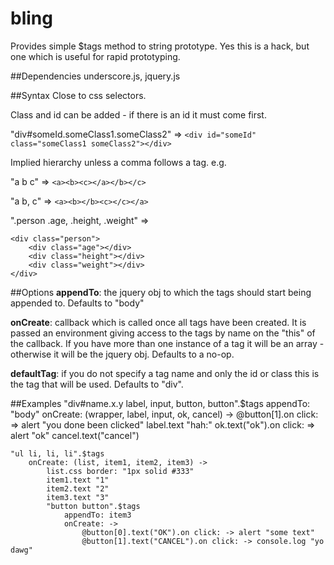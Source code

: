 bling
=====
Provides simple $tags method to string prototype. Yes this is a hack, but one which is useful for rapid prototyping. 

##Dependencies
underscore.js, jquery.js

##Syntax
Close to css selectors. 

Class and id can be added - if there is an id it must come first. 

"div#someId.someClass1.someClass2" => ```<div id="someId" class="someClass1 someClass2"></div>```

Implied hierarchy unless a comma follows a tag. e.g. 

"a b c" => ```<a><b><c></a></b></c>```

"a b, c" => ```<a><b></b><c></c></a>```

".person .age, .height, .weight" => 

	<div class="person">
		<div class="age"></div>
		<div class="height"></div>
		<div class="weight"></div>
	</div>
	
##Options
**appendTo**: the jquery obj to which the tags should start being appended to. Defaults to "body"

**onCreate**: callback which is called once all tags have been created. It is passed an environment giving access to the tags by name on the "this" of the callback. If you have more than one instance of a tag it will be an array - otherwise it will be the jquery obj. Defaults to a no-op.

**defaultTag**: if you do not specify a tag name and only the id or class this is the tag that will be used. Defaults to "div".


##Examples
	"div#name.x.y label, input, button, button".$tags 
	    appendTo: "body"
		onCreate: (wrapper, label, input, ok, cancel) -> 
			@button[1].on click: => alert "you done been clicked"
			label.text "hah:"
			ok.text("ok").on click: => alert "ok"
			cancel.text("cancel")
			
	"ul li, li, li".$tags 
	    onCreate: (list, item1, item2, item3) ->
			list.css border: "1px solid #333"
			item1.text "1"
			item2.text "2"
			item3.text "3"
			"button button".$tags 
				appendTo: item3
				onCreate: -> 
					@button[0].text("OK").on click: -> alert "some text"
					@button[1].text("CANCEL").on click: -> console.log "yo dawg"​​​​
